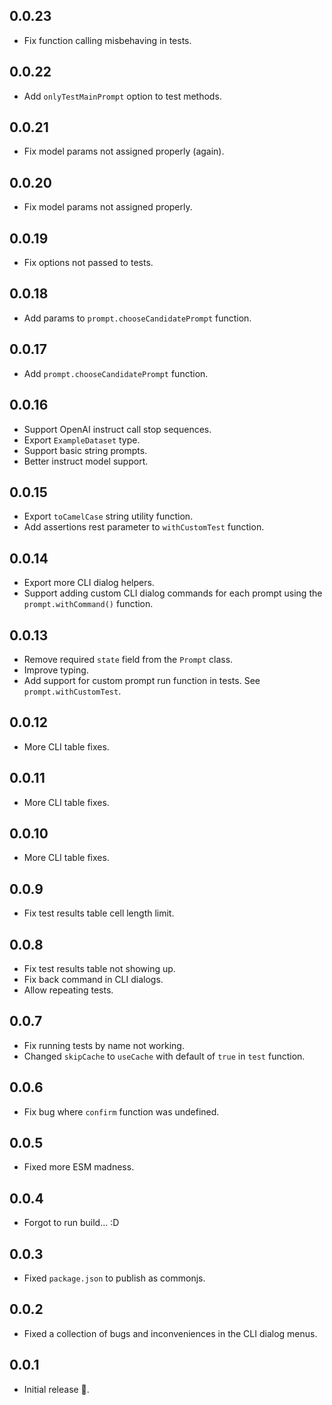 ## 0.0.23

- Fix function calling misbehaving in tests.

## 0.0.22

- Add `onlyTestMainPrompt` option to test methods.

## 0.0.21

- Fix model params not assigned properly (again).

## 0.0.20

- Fix model params not assigned properly.

## 0.0.19

- Fix options not passed to tests.

## 0.0.18

- Add params to `prompt.chooseCandidatePrompt` function.

## 0.0.17

- Add `prompt.chooseCandidatePrompt` function.

## 0.0.16

- Support OpenAI instruct call stop sequences.
- Export `ExampleDataset` type.
- Support basic string prompts.
- Better instruct model support.

## 0.0.15

- Export `toCamelCase` string utility function.
- Add assertions rest parameter to `withCustomTest` function.

## 0.0.14

- Export more CLI dialog helpers.
- Support adding custom CLI dialog commands for each prompt using the `prompt.withCommand()` function.

## 0.0.13

- Remove required `state` field from the `Prompt` class.
- Improve typing.
- Add support for custom prompt run function in tests. See `prompt.withCustomTest`.

## 0.0.12

- More CLI table fixes.

## 0.0.11

- More CLI table fixes.

## 0.0.10

- More CLI table fixes.

## 0.0.9

- Fix test results table cell length limit.

## 0.0.8

- Fix test results table not showing up.
- Fix back command in CLI dialogs.
- Allow repeating tests.

## 0.0.7

- Fix running tests by name not working.
- Changed `skipCache` to `useCache` with default of `true` in `test` function.

## 0.0.6

- Fix bug where `confirm` function was undefined.

## 0.0.5

- Fixed more ESM madness.

## 0.0.4

- Forgot to run build... :D

## 0.0.3

- Fixed `package.json` to publish as commonjs.

## 0.0.2

- Fixed a collection of bugs and inconveniences in the CLI dialog menus.

## 0.0.1

- Initial release 🎉.
